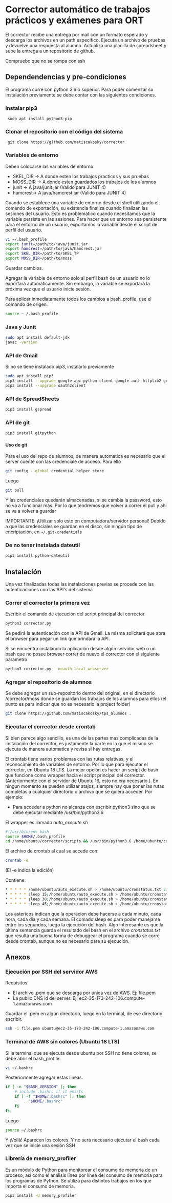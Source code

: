 # Corrector automático de trabajos prácticos y exámenes para ORT
El corrector recibe una entrega por mail con un formato esperado y descarga los archivos en un path especifico. Ejecuta un archivo de pruebas y devuelve una respuesta al alumno. Actualiza una planilla de spreadsheet y sube la entrega a un repositorio de github.

Compruebo que no se rompa con ssh
## Dependendencias y pre-condiciones
El programa corre con python 3.6 o superior. Para poder comenzar su instalación previamente se debe contar con las siguientes condiciones.
### Instalar pip3
``` sudo apt install python3-pip```

### Clonar el repositorio con el código del sistema
``` git clone https://github.com/matiscakosky/corrector```

### Variables de entorno
Deben colocarse las variables de entorno
* SKEL_DIR -> A donde esten los trabajos practicos y sus pruebas 
* MOSS_DIR -> A donde esten guardados los trabajos de los alumnos
* junit -> A java/junit.jar (Valido para JUNIT 4) 
* hamcrest-> A java/hamcrest.jar (Valido para JUNIT 4)

Cuando se establece una variable de entorno desde el shell utilizando el comando de exportación, su existencia finaliza cuando finalizan las sesiones del usuario. Esto es problemático cuando necesitamos que la variable persista en las sesiones. Para hacer que un entorno sea persistente para el entorno de un usuario, exportamos la variable desde el script de perfil del usuario.

```bash
vi ~/.bash_profile
export junit=/path/to/java/junit.jar
export hamcrest=/path/to/java/hamcrest.jar
export SKEL_DIR=/path/to/SKEL_TP
export MOSS_DIR=/path/to/moss

```
Guardar cambios.

Agregar la variable de entorno solo al perfil bash de un usuario no lo exportará automáticamente. Sin embargo, la variable se exportará la próxima vez que el usuario inicie sesión.

Para aplicar inmediatamente todos los cambios a bash_profile, use el comando de origen.
```bash
source ~ /.bash_profile
```

### Java y Junit
```bash
sudo apt install default-jdk 
javac -version
```
### API de Gmail
Si no se tiene instalado pip3, instalarlo previamente 
```bash
sudo apt install pip3
pip3 install --upgrade google-api-python-client google-auth-httplib2 google-auth-oauthlib
pip3 install --upgrade oauth2client 
```
### API de SpreadSheets
```bash
pip3 install gspread
```
### API de git
```bash
pip3 install gitpython
```
#### Uso de git
Para el uso del repo de alumnos, de manera automatica es necesario que el server cuente con las credenciale de acceso. Para ello
```bash
git config --global credential.helper store
```
Luego
```bash
git pull
```
Y las credenciales quedarán almacenadas, si se cambia la password, esto no va a funcionar más.
Por lo que tendremos que volver a correr el pull y ahi se va a volver a guardar

IMPORTANTE: ¡Utilizar solo esto en computadora/servidor personal! Debido a que las credenciales se guardan en el disco, sin ningún tipo de encriptación, en ```~/.git-credentials```

### De no tener instalada dateutil
```bash
pip3 install python-dateutil
```

## Instalación
Una vez finalizadas todas las instalaciones previas se procede con las autenticaciones con las API's del sistema

### Correr el corrector la primera vez
Escribir el comando de ejecución del script principal del corrector
```bash
python3 corrector.py
```

Se pedirá la autenticación con la API de Gmail. La misma solicitará que abra el browser para pegar un link que brindará la API.

Si se encuentra instalando la aplicación desde algún servidor web o un bash que no posee browser correr de nuevo el corrector con el siguiente parametro 
```bash
python3 corrector.py --noauth_local_webserver
```
### Agregar el repositorio de alumnos
Se debe agregar un sub-repositorio dentro del original, en el directorio /corrector/moss donde se guardan los trabajos de los alumnos para ellos (el punto es para indicar que no es necesario la project folder)
```bash
git clone https://github.com/matiscakosky/tps_alumnos .
```


### Ejecutar el corrector desde crontab
Si bien parece algo sencillo, es una de las partes mas complicadas de la instalación del corrector, es justamente la parte en la que el mismo se ejecuta de manera automatica y revisa si hay entregas.

El crontab tiene varios problemas con las rutas relativas, y el reconocimiento de variables de entorno. Por lo que para ejecutar el corrector, en Ubuntu 18 LTS. La mejor opción es hacer un script de bash que funcione como wrapper hacia el script principal del corrector. (Anteriormente con el servidor de Ubuntu 16, esto no era necesario.). En ningun momento se pueden utilizar atajos, siempre hay que poner las rutas completas a cualquier directorio o archivo que se quiera acceder.
Por ejemplo:
 * Para acceder a python no alcanza con escribir python3 sino que se debe ejecutar mediante /usr/bin/python3.6
 
El wrapper es llamado *auto_execute.sh*
```bash
#!/usr/bin/env bash
source $HOME/.bash_profile
cd /home/ubuntu/corrector/scripts && /usr/bin/python3.6 /home/ubuntu/corrector/scripts/corrector.py
```
El archivo de crontab al cual se accede con:
```bash
crontab -e 
```
(El -e indica la edición)

Contiene:
```bash
* * * * * /home/ubuntu/auto_execute.sh > /home/ubuntu/cronstatus.txt 2>&1
* * * * * sleep 15;/home/ubuntu/auto_execute.sh > /home/ubuntu/cronstatus.txt 2>&1
* * * * * sleep 30;/home/ubuntu/auto_execute.sh > /home/ubuntu/cronstatus.txt 2>&1
* * * * * sleep 45;/home/ubuntu/auto_execute.sh > /home/ubuntu/cronstatus.txt 2>&1
```
Los astericos indican que la operacion debe hacerse a cada minuto, cada hora, cada dia y cada semana.
El comado sleep es para poder manejarse entre los segundos, luego la ejecución del bash.
Algo interesante es que la última sentencia guarda el resultado del bash en el archivo *cronstatus.txt* que resulta una buena forma de debuggear el programa cuando se corre desde crontab, aunque no es necesario para su ejecución.


## Anexos
### Ejecución por SSH del servidor AWS
Requisitos:
* El archivo .pem que se descarga por única vez de AWS.  Ej: file.pem
* La public DNS id del server. Ej: ec2-35-173-242-106.compute-1.amazonaws.com 

Guardar el .pem en algún directorio, luego en la terminal, de ese directorio escribir.
```bash
ssh -i file.pem ubuntu@ec2-35-173-242-106.compute-1.amazonaws.com
```

### Terminal de AWS sin colores (Ubuntu 18 LTS)
Si la terminal que se ejecuta desde ubuntu por SSH no tiene colores, se debe abrir el bash_profile.
```bash
vi ~/.bashrc
```
Posteriormente agregar estas lineas.
```bash
if [ -n "$BASH_VERSION" ]; then
    # include .bashrc if it exists
    if [ -f "$HOME/.bashrc" ]; then
        . "$HOME/.bashrc"
    fi
fi
```
Luego
```bash
source ~/.bashrc
```
Y ¡Voilà! Aparecen los colores. Y no será necesario ejecutar el bash cada vez que se inicie una sesión SSH


### Librería de memory_profiler
Es un módulo de Python para monitorear el consumo de memoria de un proceso, así como el análisis línea por línea del consumo de memoria para los programas de Python. Se utiliza para distintos trabajos en los que importa el consumo de memoria.
```bash
pip3 install -U memory_profiler
```




